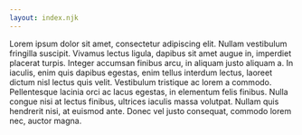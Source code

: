 ```yaml
---
layout: index.njk
---
```

Lorem ipsum dolor sit amet, consectetur adipiscing elit.
Nullam vestibulum fringilla suscipit.
Vivamus lectus ligula, dapibus sit amet augue in, imperdiet placerat turpis.
Integer accumsan finibus arcu, in aliquam justo aliquam a.
In iaculis, enim quis dapibus egestas, enim tellus interdum lectus, laoreet dictum nisl lectus quis velit.
Vestibulum tristique ac lorem a commodo.
Pellentesque lacinia orci ac lacus egestas, in elementum felis finibus.
Nulla congue nisi at lectus finibus, ultrices iaculis massa volutpat.
Nullam quis hendrerit nisi, at euismod ante.
Donec vel justo consequat, commodo lorem nec, auctor magna.